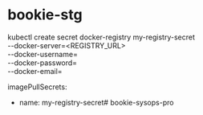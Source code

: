 # bookie-stg
kubectl create secret docker-registry my-registry-secret \
  --docker-server=<REGISTRY_URL> \
  --docker-username=<USERNAME> \
  --docker-password=<PASSWORD> \
  --docker-email=<EMAIL>

imagePullSecrets:
  - name: my-registry-secret#   b o o k i e - s y s o p s - p r o  
 